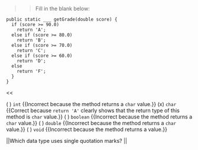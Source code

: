 >>Fill in the blank below:</p>
<pre><code class="java language-java">public static ___ getGrade(double score) {
  if (score &gt;= 90.0)
    return 'A';
  else if (score &gt;= 80.0)
    return 'B';
  else if (score &gt;= 70.0)
    return 'C';
  else if (score &gt;= 60.0)
    return 'D';
  else
    return 'F';
  }
}
</code></pre> <<

( ) <code>int</code> {{Incorrect because the method returns a <code>char</code> value.}}
(x) <code>char</code> {{Correct because <code>return 'A'</code> clearly shows that the return type of this method is <code>char</code> value.}}
( ) <code>boolean</code> {{Incorrect because the method returns a <code>char</code> value.}}
( ) <code>double</code> {{Incorrect because the method returns a <code>char</code> value.}}
( ) <code>void</code> {{Incorrect because the method returns a value.}}

||Which data type uses single quotation marks? ||
